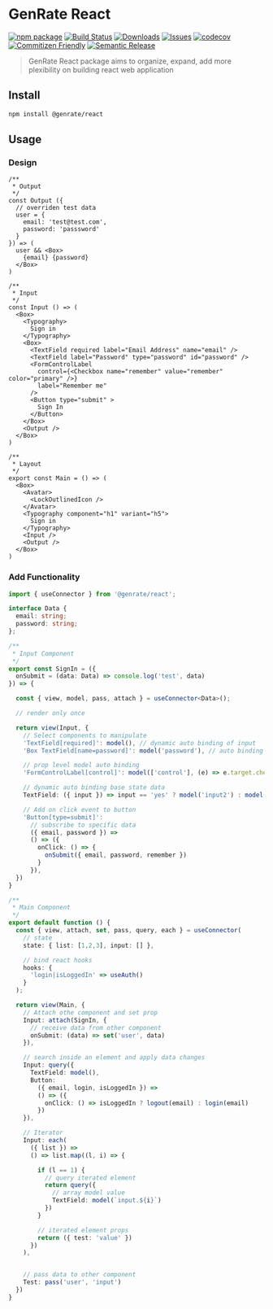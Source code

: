# GenRate React

[![npm package][npm-img]][npm-url] [![Build Status][build-img]][build-url] [![Downloads][downloads-img]][downloads-url] [![Issues][issues-img]][issues-url] [![codecov][codecov-img]][codecov-url] [![Commitizen Friendly][commitizen-img]][commitizen-url] [![Semantic Release][semantic-release-img]][semantic-release-url]

> GenRate React package aims to organize, expand, add more plexibility on building react web application 

## Install

```bash
npm install @genrate/react
```

## Usage

### Design
```tsx
/**
 * Output
 */
const Output ({  
  // overriden test data
  user = {
    email: 'test@test.com', 
    password: 'passsword'
  }
}) => (
  user && <Box>
    {email} {password}
  </Box>
)

/**
 * Input
 */
const Input () => (
  <Box>
    <Typography>
      Sign in 
    </Typography>
    <Box>
      <TextField required label="Email Address" name="email" />
      <TextField label="Password" type="password" id="password" />
      <FormControlLabel
        control={<Checkbox name="remember" value="remember" color="primary" />}
        label="Remember me"
      />
      <Button type="submit" >
        Sign In
      </Button>
    </Box>
    <Output />
  </Box>
)

/**
 * Layout
 */
export const Main = () => (
  <Box>
    <Avatar>
      <LockOutlinedIcon />
    </Avatar>
    <Typography component="h1" variant="h5">
      Sign in
    </Typography>
    <Input />
    <Output />
  </Box>
)

```
### Add Functionality

```ts
import { useConnector } from '@genrate/react';

interface Data {
  email: string;
  password: string;
};

/**
 * Input Component
 */
export const SignIn = ({
  onSubmit = (data: Data) => console.log('test', data)
}) => {

  const { view, model, pass, attach } = useConnector<Data>();

  // render only once

  return view(Input, {
    // Select components to manipulate 
    'TextField[required]': model(), // dynamic auto binding of input
    'Box TextField[name=password]': model('password'), // auto binding of input

    // prop level model auto binding
    'FormControlLabel[control]': model(['control'], (e) => e.target.checked),

    // dynamic auto binding base state data
    TextField: ({ input }) => input == 'yes' ? model('input2') : model('input'), 

    // Add on click event to button
    'Button[type=submit]':
      // subscribe to specific data
      ({ email, password }) => 
      () => ({ 
        onClick: () => {
          onSubmit({ email, password, remember })
        }
      }),
  })
}

/**
 * Main Component
 */
export default function () {
  const { view, attach, set, pass, query, each } = useConnector(
    // state
    state: { list: [1,2,3], input: [] },

    // bind react hooks
    hooks: {
      'login|isLoggedIn' => useAuth()
    }
  );

  return view(Main, {
    // Attach othe component and set prop 
    Input: attach(SignIn, { 
      // receive data from other component
      onSubmit: (data) => set('user', data)
    }),

    // search inside an element and apply data changes
    Input: query({
      TextField: model(),
      Button: 
        ({ email, login, isLoggedIn }) => 
        () => ({ 
          onClick: () => isLoggedIn ? logout(email) : login(email)
        })
    }),

    // Iterator
    Input: each(
      ({ list }) => 
      () => list.map((l, i) => {

        if (l == 1) {
          // query iterated element
          return query({
            // array model value
            TextField: model(`input.${i}`)
          })
        } 

        // iterated element props 
        return ({ test: 'value' })
      })
    ),


    // pass data to other component 
    Test: pass('user', 'input')
  })
}

```
[build-img]: https://github.com/GenRate/genrate-react/actions/workflows/release.yml/badge.svg
[build-url]: https://github.com/GenRate/genrate-react/actions/workflows/release.yml
[downloads-img]: https://img.shields.io/npm/dt/@genrate/react
[downloads-url]: https://www.npmtrends.com/@genrate/react
[npm-img]: https://img.shields.io/npm/v/@genrate/react
[npm-url]: https://www.npmjs.com/package/@genrate/react
[issues-img]: https://img.shields.io/github/issues/GenRate/genrate-react
[issues-url]: https://github.com/GenRate/genrate-react/issues
[codecov-img]: https://codecov.io/gh/GenRate/genrate-react/branch/master/graph/badge.svg?token=A0V6BNMPRY
[codecov-url]: https://codecov.io/gh/GenRate/genrate-react
[semantic-release-img]: https://img.shields.io/badge/%20%20%F0%9F%93%A6%F0%9F%9A%80-semantic--release-e10079.svg
[semantic-release-url]: https://github.com/semantic-release/semantic-release
[commitizen-img]: https://img.shields.io/badge/commitizen-friendly-brightgreen.svg
[commitizen-url]: http://commitizen.github.io/cz-cli/
